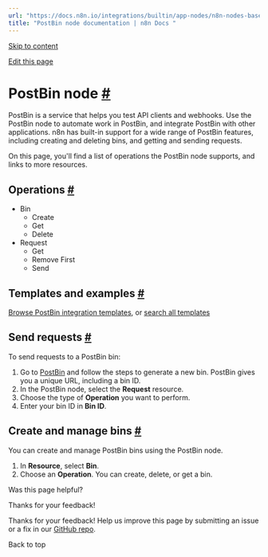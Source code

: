 ```yaml
---
url: "https://docs.n8n.io/integrations/builtin/app-nodes/n8n-nodes-base.postbin/"
title: "PostBin node documentation | n8n Docs "
---
```


[Skip to content](https://docs.n8n.io/integrations/builtin/app-nodes/n8n-nodes-base.postbin/#postbin-node)

[Edit this page](https://github.com/n8n-io/n8n-docs/edit/main/docs/integrations/builtin/app-nodes/n8n-nodes-base.postbin.md "Edit this page")

# PostBin node [\#](https://docs.n8n.io/integrations/builtin/app-nodes/n8n-nodes-base.postbin/\#postbin-node "Permanent link")

PostBin is a service that helps you test API clients and webhooks. Use the PostBin node to automate work in PostBin, and integrate PostBin with other applications. n8n has built-in support for a wide range of PostBin features, including creating and deleting bins, and getting and sending requests.

On this page, you'll find a list of operations the PostBin node supports, and links to more resources.

## Operations [\#](https://docs.n8n.io/integrations/builtin/app-nodes/n8n-nodes-base.postbin/\#operations "Permanent link")

- Bin
  - Create
  - Get
  - Delete
- Request
  - Get
  - Remove First
  - Send

## Templates and examples [\#](https://docs.n8n.io/integrations/builtin/app-nodes/n8n-nodes-base.postbin/\#templates-and-examples "Permanent link")

[Browse PostBin integration templates](https://n8n.io/integrations/postbin/), or [search all templates](https://n8n.io/workflows/)

## Send requests [\#](https://docs.n8n.io/integrations/builtin/app-nodes/n8n-nodes-base.postbin/\#send-requests "Permanent link")

To send requests to a PostBin bin:

1. Go to [PostBin](https://www.toptal.com/developers/postbin/) and follow the steps to generate a new bin. PostBin gives you a unique URL, including a bin ID.
2. In the PostBin node, select the **Request** resource.
3. Choose the type of **Operation** you want to perform.
4. Enter your bin ID in **Bin ID**.

## Create and manage bins [\#](https://docs.n8n.io/integrations/builtin/app-nodes/n8n-nodes-base.postbin/\#create-and-manage-bins "Permanent link")

You can create and manage PostBin bins using the PostBin node.

1. In **Resource**, select **Bin**.
2. Choose an **Operation**. You can create, delete, or get a bin.

Was this page helpful?






Thanks for your feedback!






Thanks for your feedback! Help us improve this page by submitting an issue or a fix in our [GitHub repo](https://github.com/n8n-io/n8n-docs).


Back to top